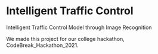 # Intelligent Traffic Control
Intelligent Traffic Control Model through Image Recognition

We made this project for our college hackathon, CodeBreak_Hackathon_2021. 
